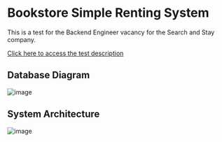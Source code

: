 
# Bookstore Simple Renting System

This is a test for the Backend Engineer vacancy for the Search and Stay company.

[Click here to access the test description](https://pastebin.com/fu4vgUpn)


## Database Diagram

![image](https://user-images.githubusercontent.com/40992883/235095431-1a550b79-068a-4fe4-be16-3a564036ea0d.png)


## System Architecture

![image](https://user-images.githubusercontent.com/40992883/178123101-c9fb1ecf-d56b-4237-b4cc-526d33aa79d3.png)
    
